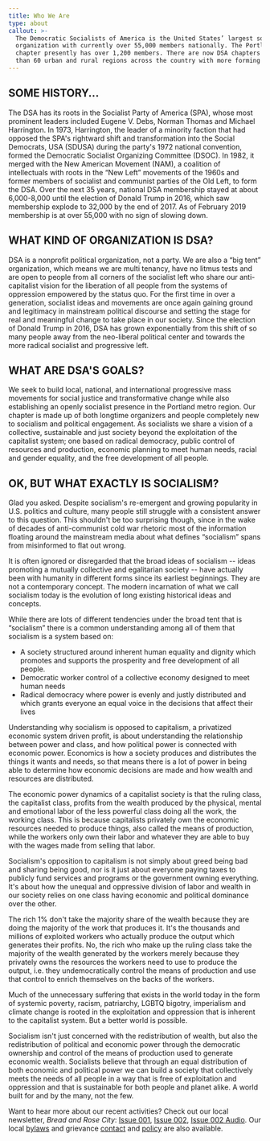 ```yaml
---
title: Who We Are
type: about
callout: >-
  The Democratic Socialists of America is the United States’ largest socialist
  organization with currently over 55,000 members nationally. The Portland
  chapter presently has over 1,200 members. There are now DSA chapters in more
  than 60 urban and rural regions across the country with more forming everyday.
---
```

## SOME HISTORY...

The DSA has its roots in the Socialist Party of America (SPA), whose most prominent leaders included Eugene V. Debs, Norman Thomas and Michael Harrington. In 1973, Harrington, the leader of a minority faction that had opposed the SPA's rightward shift and transformation into the Social Democrats, USA (SDUSA) during the party's 1972 national convention, formed the Democratic Socialist Organizing Committee (DSOC). In 1982, it merged with the New American Movement (NAM), a coalition of intellectuals with roots in the “New Left” movements of the 1960s and former members of socialist and communist parties of the Old Left, to form the DSA. Over the next 35 years, national DSA membership stayed at about 6,000-8,000 until the election of Donald Trump in 2016, which saw membership explode to 32,000 by the end of 2017. As of February 2019 membership is at over 55,000 with no sign of slowing down.

## WHAT KIND OF ORGANIZATION IS DSA?

DSA is a nonprofit political organization, not a party. We are also a “big tent” organization, which means we are multi tenancy, have no litmus tests and are open to people from all corners of the socialist left who share our anti-capitalist vision for the liberation of all people from the systems of oppression empowered by the status quo. For the first time in over a generation, socialist ideas and movements are once again gaining ground and legitimacy in mainstream political discourse and setting the stage for real and meaningful change to take place in our society. Since the election of Donald Trump in 2016, DSA has grown exponentially from this shift of so many people away from the neo-liberal political center and towards the more radical socialist and progressive left. 

## WHAT ARE DSA'S GOALS?

We seek to build local, national, and international progressive mass movements for social justice and transformative change while also establishing an openly socialist presence in the Portland metro region. Our chapter is made up of both longtime organizers and people completely new to socialism and political engagement. As socialists we share a vision of a collective, sustainable and just society beyond the exploitation of the capitalist system; one based on radical democracy, public control of resources and production, economic planning to meet human needs, racial and gender equality, and the free development of all people.

## OK, BUT WHAT EXACTLY IS SOCIALISM?

Glad you asked. Despite socialism's re-emergent and growing popularity in U.S. politics and culture, many people still struggle with a consistent answer to this question. This shouldn't be too surprising though, since in the wake of decades of anti-communist cold war rhetoric most of the information floating around the mainstream media about what defines “socialism” spans from misinformed to flat out wrong.

It is often ignored or disregarded that the broad ideas of socialism -- ideas promoting a mutually collective and egalitarian society -- have actually been with humanity in different forms since its earliest beginnings. They are not a contemporary concept. The modern incarnation of what we call socialism today is the evolution of long existing historical ideas and concepts.

While there are lots of different tendencies under the broad tent that is “socialism” there is a common understanding among all of them that socialism is a system based on:

* A society structured around inherent human equality and dignity which promotes and supports the prosperity and free development of all people.
* Democratic worker control of a collective economy designed to meet human needs
* Radical democracy where power is evenly and justly distributed and which grants everyone an equal voice in the decisions that affect their lives

Understanding why socialism is opposed to capitalism, a privatized economic system driven profit, is about understanding the relationship between power and class, and how political power is connected with economic power. Economics is how a society produces and distributes the things it wants and needs, so that means there is a lot of power in being able to determine how economic decisions are made and how wealth and resources are distributed.

The economic power dynamics of a capitalist society is that the ruling class, the capitalist class, profits from the wealth produced by the physical, mental and emotional labor of the less powerful class doing all the work, the working class. This is because capitalists privately own the economic resources needed to produce things, also called the means of production, while the workers only own their labor and whatever they are able to buy with the wages made from selling that labor.

Socialism's opposition to capitalism is not simply about greed being bad and sharing being good, nor is it just about everyone paying taxes to publicly fund services and programs or the government owning everything. It's about how the unequal and oppressive division of labor and wealth in our society relies on one class having economic and political dominance over the other.

The rich 1% don't take the majority share of the wealth because they are doing the majority of the work that produces it. It's the thousands and millions of exploited workers who actually produce the output which generates their profits. No, the rich who make up the ruling class take the majority of the wealth generated by the workers merely because they privately owns the resources the workers need to use to produce the output, i.e. they undemocratically control the means of production and use that control to enrich themselves on the backs of the workers.

Much of the unnecessary suffering that exists in the world today in the form of systemic poverty, racism, patriarchy, LGBTQ bigotry, imperialism and climate change is rooted in the exploitation and oppression that is inherent to the capitalist system. But a better world is possible.

Socialism isn't just concerned with the redistribution of wealth, but also the redistribution of political and economic power through the democratic ownership and control of the means of production used to generate economic wealth. Socialists believe that through an equal distribution of both economic and political power we can build a society that collectively meets the needs of all people in a way that is free of exploitation and oppression and that is sustainable for both people and planet alike. A world built for and by the many, not the few.

Want to hear more about our recent activities? Check out our local newsletter, _Bread and Rose City_: [Issue 001](https://portlanddsa.org/assets/images/uploads/bread-and-rose-city-001.pdf), [Issue 002](https://portlanddsa.org/assets/images/uploads/bread-and-rose-city-002.pdf), [Issue 002 Audio](https://soundcloud.com/portlanddsa/bread-rose-city-issue-002-winter-2019). Our local [bylaws](https://portlanddsa.org/assets/images/uploads/portland-dsa-bylaws.pdf) and grievance [contact](mailto:dsapdxgrievance@gmail.com) and [policy](https://portlanddsa.org/assets/images/uploads/portland-dsa-grievance-policy.pdf) are also available.
